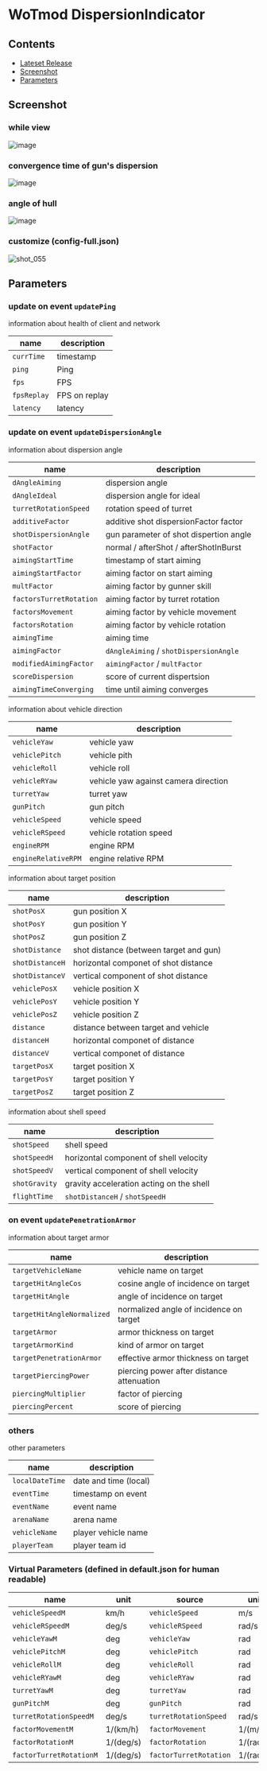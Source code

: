 # WoTmod DispersionIndicator

## Contents

- [Lateset Release](../../releases/latest)
- [Screenshot](#Screenshot)
- [Parameters](#Parameters)

## Screenshot

### while view
![image](https://user-images.githubusercontent.com/11075065/56848251-91a72b80-6921-11e9-95c3-e0d9cd63726a.png)

### convergence time of gun's dispersion
![image](https://user-images.githubusercontent.com/11075065/56848277-e9de2d80-6921-11e9-8ea0-99af434f7dfb.png)

### angle of hull
![image](https://user-images.githubusercontent.com/11075065/56848288-09755600-6922-11e9-9422-d164fe511836.png)

### customize (config-full.json)
![shot_055](https://user-images.githubusercontent.com/11075065/72655895-f5efab00-39da-11ea-9d06-1a2fdc74a61b.jpg)


## Parameters

### update on event `updatePing`

information about health of client and network

| name        | description     |
| ----------- | --------------- |
| `currTime`  | timestamp       |
| `ping`      | Ping            |
| `fps`       | FPS             |
| `fpsReplay` | FPS on replay   |
| `latency`   | latency         |

### update on event `updateDispersionAngle`

information about dispersion angle

| name                    | description                            |
| ----------------------- | -------------------------------------- |
| `dAngleAiming`          | dispersion angle                       |
| `dAngleIdeal`           | dispersion angle for ideal             |
| `turretRotationSpeed`   | rotation speed of turret               |
| `additiveFactor`        | additive shot dispersionFactor factor  |
| `shotDispersionAngle`   | gun parameter of shot dispertion angle |
| `shotFactor`            | normal / afterShot / afterShotInBurst  |
| `aimingStartTime`       | timestamp of start aiming              |
| `aimingStartFactor`     | aiming factor on start aiming          |
| `multFactor`            | aiming factor by gunner skill          |
| `factorsTurretRotation` | aiming factor by turret rotation       |
| `factorsMovement`       | aiming factor by vehicle movement      |
| `factorsRotation`       | aiming factor by vehicle rotation      |
| `aimingTime`            | aiming time                            |
| `aimingFactor`          | `dAngleAiming` / `shotDispersionAngle` |
| `modifiedAimingFactor`  | `aimingFactor` / `multFactor`          |
| `scoreDispersion`       | score of current dispertsion           |
| `aimingTimeConverging`  | time until aiming converges            |

information about vehicle direction

| name                    | description                            |
| ----------------------- | -------------------------------------- |
| `vehicleYaw`            | vehicle yaw                            |
| `vehiclePitch`          | vehicle pith                           |
| `vehicleRoll`           | vehicle roll                           |
| `vehicleRYaw`           | vehicle yaw against camera direction   |
| `turretYaw`             | turret yaw                             |
| `gunPitch`              | gun pitch                              |
| `vehicleSpeed`          | vehicle speed                          |
| `vehicleRSpeed`         | vehicle rotation speed                 |
| `engineRPM`             | engine RPM                             |
| `engineRelativeRPM`     | engine relative RPM                    |

information about target position

| name             | description                              |
| ---------------- | ---------------------------------------- |
| `shotPosX`       | gun position X                           |
| `shotPosY`       | gun position Y                           |
| `shotPosZ`       | gun position Z                           |
| `shotDistance`   | shot distance (between target and gun)   |
| `shotDistanceH`  | horizontal componet of shot distance     |
| `shotDistanceV`  | vertical component of shot distance      |
| `vehiclePosX`    | vehicle position X                       |
| `vehiclePosY`    | vehicle position Y                       |
| `vehiclePosZ`    | vehicle position Z                       |
| `distance`       | distance between target and vehicle      |
| `distanceH`      | horizontal componet of distance          |
| `distanceV`      | vertical componet of distance            |
| `targetPosX`     | target position X                        |
| `targetPosY`     | target position Y                        |
| `targetPosZ`     | target position Z                        |

information about shell speed

| name             | description                              |
| ---------------- | ---------------------------------------- |
| `shotSpeed`      | shell speed                              |
| `shotSpeedH`     | horizontal component of shell velocity   |
| `shotSpeedV`     | vertical component of shell velocity     |
| `shotGravity`    | gravity acceleration acting on the shell |
| `flightTime`     | `shotDistanceH` / `shotSpeedH`           |


### on event `updatePenetrationArmor`

information about target armor

| name                          | description                               |
| ----------------------------- | ----------------------------------------- |
| `targetVehicleName`           | vehicle name on target                    |
| `targetHitAngleCos`           | cosine angle of incidence on target       |
| `targetHitAngle`              | angle of incidence on target              |
| `targetHitAngleNormalized`    | normalized angle of incidence on target   |
| `targetArmor`                 | armor thickness on target                 |
| `targetArmorKind`             | kind of armor on target                   |
| `targetPenetrationArmor`      | effective armor thickness on target       |
| `targetPiercingPower`         | piercing power after distance attenuation |
| `piercingMultiplier`          | factor of piercing                        |
| `piercingPercent`             | score of piercing                         |


### others

other parameters

| name                     | description                         |
| ------------------------ | ----------------------------------- |
| `localDateTime`          | date and time (local)               |
| `eventTime`              | timestamp on event                  |
| `eventName`              | event name                          |
| `arenaName`              | arena name                          |
| `vehicleName`            | player vehicle name                 |
| `playerTeam`             | player team id                      |



### Virtual Parameters (defined in default.json for human readable)

| name                      | unit      | source                    | unit      |
| ------------------------- | --------- | ------------------------- | --------- |
| `vehicleSpeedM`           | km/h      | `vehicleSpeed`            | m/s       |
| `vehicleRSpeedM`          | deg/s     | `vehicleRSpeed`           | rad/s     |
| `vehicleYawM`             | deg       | `vehicleYaw`              | rad       |
| `vehiclePitchM`           | deg       | `vehiclePitch`            | rad       |
| `vehicleRollM`            | deg       | `vehicleRoll`             | rad       |
| `vehicleRYawM`            | deg       | `vehicleRYaw`             | rad       |
| `turretYawM`              | deg       | `turretYaw`               | rad       |
| `gunPitchM`               | deg       | `gunPitch`                | rad       |
| `turretRotationSpeedM`    | deg/s     | `turretRotationSpeed`     | rad/s     |
| `factorMovementM`         | 1/(km/h)  | `factorMovement`          | 1/(m/s)   |
| `factorRotationM`         | 1/(deg/s) | `factorRotation`          | 1/(rad/s) |
| `factorTurretRotationM`   | 1/(deg/s) | `factorTurretRotation`    | 1/(rad/s) |